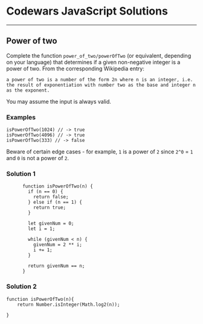 # Codewars JavaScript Solutions

---

## Power of two

Complete the function `power_of_two/powerOfTwo` (or equivalent, depending on your language) that determines if a given non-negative integer is a power of two. From the corresponding Wikipedia entry:

```
a power of two is a number of the form 2n where n is an integer, i.e. the result of exponentiation with number two as the base and integer n as the exponent.
```

You may assume the input is always valid.

### Examples

```
isPowerOfTwo(1024) // -> true
isPowerOfTwo(4096) // -> true
isPowerOfTwo(333) // -> false
```

Beware of certain edge cases - for example, `1` is a power of `2` since `2^0` = `1` and `0` is not a power of `2`.

### Solution 1

```
      function isPowerOfTwo(n) {
        if (n == 0) {
          return false;
        } else if (n == 1) {
          return true;
        }

        let givenNum = 0;
        let i = 1;

        while (givenNum < n) {
          givenNum = 2 ** i;
          i += 1;
        }

        return givenNum == n;
      }
```

### Solution 2

```
function isPowerOfTwo(n){
    return Number.isInteger(Math.log2(n));

}
```
